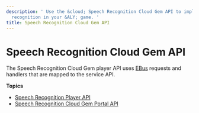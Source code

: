 ```yaml
---
description: ' Use the &cloud; Speech Recognition Cloud Gem API to implement speech
  recognition in your &ALY; game. '
title: Speech Recognition Cloud Gem API
---
```

# Speech Recognition Cloud Gem API<a name="cloud-canvas-cloud-gem-speech-recognition-api"></a>

The Speech Recognition Cloud Gem player API uses [EBus](/docs/userguide/programming/ebus/intro.md) requests and handlers that are mapped to the service API\.

**Topics**
+ [Speech Recognition Player API](/docs/userguide/gems/cloud-canvas/speech-recognition-api-player.md)
+ [Speech Recognition Cloud Gem Portal API](/docs/userguide/gems/cloud-canvas/speech-recognition-api-cgp.md)
